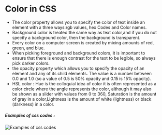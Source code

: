 #  Color in CSS
* The color property allows you to specify the color of text inside an element with a three ways:rgb values, hex Codes and Color names.
* Background color is treated the same way as text color,and if you do not specify a background color, then the background is transparent. 
* Every color on a computer screen is created by mixing amounts of red, green, and blue. 
* When picking foreground and background colors, it is important to ensure that there is enough contrast for the text to be legible, so always pick darker colors.
*  the opacity property which allows you to specify the opacity of an element and any of its child elements. The value is a number between 0.0 and 1.0 (so a value of 0.5 is 50% opacity and 0.15 is 15% opacity).
* HSL color : Hue is the colloquial idea of color it is often represented as a color circle where the angle represents the color, although it may also be shown as a slider with values from 0 to 360, Saturation is the amount of gray in a color,Lightness is the amount of white  (lightness) or black (darkness) in a color.
##### Examples of css codes :
![Examples of css codes](https://serving.photos.photobox.com/43211399984fdcb4c7e8a7cd0793a4eaf1e3aa527e5e67a08e2bb9f3f40869ff10dfdfff.jpg)

